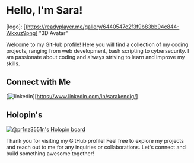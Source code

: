 # Hello, I'm Sara!

[logo]: [(https://readyplayer.me/gallery/6440547c2f3f9b83bb94c844-Wkxuz9png] "3D Avatar"


Welcome to my GitHub profile! Here you will find a collection of my coding projects, ranging from web development, bash scripting to cybersecurity. I am passionate about coding and always striving to learn and improve my skills.

## Connect with Me

[![linkedin](https://github.com/shikhar1020jais1/Git-Social/blob/master/Icons/LinkedIn.png (LinkedIn))][https://www.linkedin.com/in/sarakendig/]



## Holopin's
[![@pr1nz3551n's Holopin board](https://holopin.io/api/user/board?user=pr1nz3551n)](https://holopin.io/@pr1nz3551n)


Thank you for visiting my GitHub profile! Feel free to explore my projects and reach out to me for any inquiries or collaborations. Let's connect and build something awesome together!
